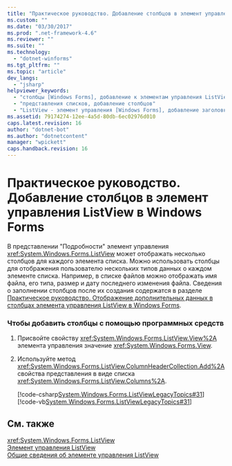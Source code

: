 ```yaml
---
title: "Практическое руководство. Добавление столбцов в элемент управления ListView в Windows Forms | Microsoft Docs"
ms.custom: ""
ms.date: "03/30/2017"
ms.prod: ".net-framework-4.6"
ms.reviewer: ""
ms.suite: ""
ms.technology: 
  - "dotnet-winforms"
ms.tgt_pltfrm: ""
ms.topic: "article"
dev_langs: 
  - "jsharp"
helpviewer_keywords: 
  - "столбцы [Windows Forms], добавление к элементам управления ListView"
  - "представления списков, добавление столбцов"
  - "ListView - элемент управления [Windows Forms], добавление заголовков столбцов"
ms.assetid: 79174274-12ee-4a5d-80db-6ec02976d010
caps.latest.revision: 16
author: "dotnet-bot"
ms.author: "dotnetcontent"
manager: "wpickett"
caps.handback.revision: 16
---
```

# Практическое руководство. Добавление столбцов в элемент управления ListView в Windows Forms
В представлении "Подробности" элемент управления <xref:System.Windows.Forms.ListView> может отображать несколько столбцов для каждого элемента списка.  Можно использовать столбцы для отображения пользователю нескольких типов данных о каждом элементе списка.  Например, в списке файлов можно отображать имя файла, его типа, размер и дату последнего изменения файла.  Сведения о заполнении столбцов после их создания содержатся в разделе [Практическое руководство. Отображение дополнительных данных в столбцах элемента управления ListView в Windows Forms](../../../../docs/framework/winforms/controls/how-to-display-subitems-in-columns-with-the-windows-forms-listview-control.md).  
  
### Чтобы добавить столбцы с помощью программных средств  
  
1.  Присвойте свойству <xref:System.Windows.Forms.ListView.View%2A> элемента управления значение <xref:System.Windows.Forms.View>.  
  
2.  Используйте метод <xref:System.Windows.Forms.ListView.ColumnHeaderCollection.Add%2A> свойства представления в виде списка <xref:System.Windows.Forms.ListView.Columns%2A>.  
  
     [!code-csharp[System.Windows.Forms.ListViewLegacyTopics#31](../../../../samples/snippets/csharp/VS_Snippets_Winforms/System.Windows.Forms.ListViewLegacyTopics/CS/Class1.cs#31)]
     [!code-vb[System.Windows.Forms.ListViewLegacyTopics#31](../../../../samples/snippets/visualbasic/VS_Snippets_Winforms/System.Windows.Forms.ListViewLegacyTopics/VB/Class1.vb#31)]  
  
## См. также  
 <xref:System.Windows.Forms.ListView>   
 [Элемент управления ListView](../../../../docs/framework/winforms/controls/listview-control-windows-forms.md)   
 [Общие сведения об элементе управления ListView](../../../../docs/framework/winforms/controls/listview-control-overview-windows-forms.md)